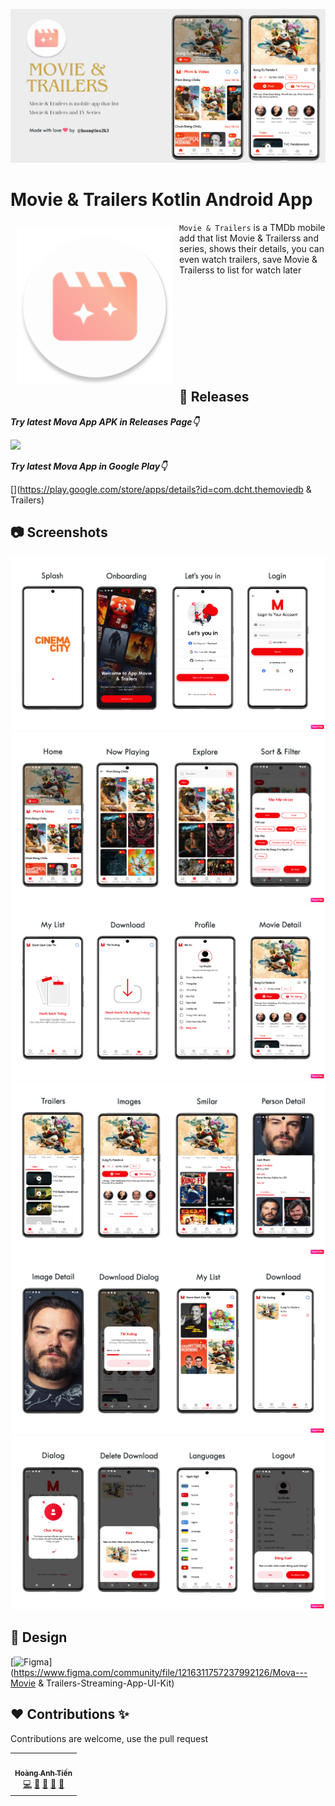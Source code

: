 ![App Screenshot](Screenshots/banner_chplay.png)

# Movie & Trailers Kotlin Android App

<img src="Screenshots/logo.png" align="left" width="250" hspace="10" vspace="10">
   
`Movie & Trailers` is a TMDb mobile add that list Movie & Trailerss and series, shows their details, you can even watch trailers, save Movie & Trailerss to list for watch later</br></br></br></br></br></br></br></br></br></br>

## 📎 Releases
***Try latest Mova App APK in Releases Page👇***

[![](https://img.shields.io/badge/Movie%20&%20Trailers-APK-brightgreen?style=for-the-badge&logo=android)](https://github.com/hoangtien2k3/movie/blob/master/app/release/app-release.apk)

***Try latest Mova App in Google Play👇***

[![]()](https://play.google.com/store/apps/details?id=com.dcht.themoviedb & Trailers)

## 📷 Screenshots

![](Screenshots/1.png)
![](Screenshots/2.png)
![](Screenshots/3.png)
![](Screenshots/4.png)
![](Screenshots/5.png)
![](Screenshots/6.png)


## 🎨 Design 

[![Figma](https://img.shields.io/badge/Mova-Figma-black?style=for-the-badge&logo=figma)](https://www.figma.com/community/file/1216311757237992126/Mova---Movie & Trailers-Streaming-App-UI-Kit)
</br>

## ♥ Contributions ✨
Contributions are welcome, use the pull request
</br>

<!-- ALL-CONTRIBUTORS-LIST:START - Do not remove or modify this section -->
<!-- prettier-ignore-start -->
<!-- markdownlint-disable -->
<table>
  <tr>
    <td align="center"><a href="https://www.linkedin.com/in/hoangtien2k3/"><img src="https://avatars.githubusercontent.com/u/122768076?v=4?s=100" width="100px;" alt=""/><br /><sub><b>Hoàng Anh Tiến</b></sub></a><br /><a href="https://github.com/hoangtien2k3/news-app/commits?author=hoangtien2k3" title="Code">💻</a> <a href="#maintenance-hoangtien2k3" title="Maintenance">🚧</a> <a href="#ideas-hoangtien2k3" title="Ideas, Planning, & Feedback">🤔</a> <a href="#design-hoangtien2k3" title="Design">🎨</a> <a href="https://github.com/hoangtien2k3/news-app/issues?q=author%hoangtien2k3" title="Bug reports">🐛</a></td>
  </tr>
</table>

<!-- markdownlint-restore -->
<!-- prettier-ignore-end -->
<!-- ALL-CONTRIBUTORS-LIST:END -->
